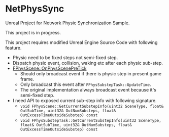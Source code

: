 
# NetPhysSync
Unreal Project for Network Physic Synchronization Sample.

This project is in progress.

This project requires modified Unreal Engine Source Code with following feature.
 - Physic need to be fixed steps not semi-fixed step.
 - Dispatch physic event, collision, waking etc after each physic sub-step.
 - [FPhysScene::OnPhysScenePreTick](http://api.unrealengine.com/INT/API/Runtime/Engine/FPhysScene/OnPhysScenePreTick/index.html) 
	 - Should only broadcast event if there is physic step in present game frame. 
	 - Only broadcast this event after `FPhysSubstepTask::UpdateTime`. 
	 - The original implementation always broadcast event because it's semi-fixed step.
 - I need API to exposed current sub-step info with following signature. 
	 - `void FPhysScene::GetCurrentSubstepInfo(uint32 SceneType, float& OutSubTime, uint32& OutNumSubsteps, float& OutExcessTimeOutsideSubstep) const`
	 - `void FPhysSubstepTask::GetCurrentSubstepInfo(uint32 SceneType, float& OutSubTime, uint32& OutNumSubsteps, float& OutExcessTimeOutsideSubstep) const`
